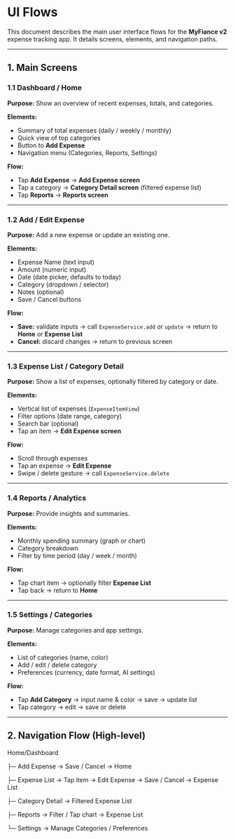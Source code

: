 # UI Flows

This document describes the main user interface flows for the **MyFiance v2** expense tracking app. It details screens, elements, and navigation paths.

---

## 1. Main Screens

### 1.1 Dashboard / Home
**Purpose:** Show an overview of recent expenses, totals, and categories.

**Elements:**
- Summary of total expenses (daily / weekly / monthly)
- Quick view of top categories
- Button to **Add Expense**
- Navigation menu (Categories, Reports, Settings)

**Flow:**
- Tap **Add Expense** → **Add Expense screen**
- Tap a category → **Category Detail screen** (filtered expense list)
- Tap **Reports** → **Reports screen**

---

### 1.2 Add / Edit Expense
**Purpose:** Add a new expense or update an existing one.

**Elements:**
- Expense Name (text input)
- Amount (numeric input)
- Date (date picker, defaults to today)
- Category (dropdown / selector)
- Notes (optional)
- Save / Cancel buttons

**Flow:**
- **Save:** validate inputs → call `ExpenseService.add` or `update` → return to **Home** or **Expense List**
- **Cancel:** discard changes → return to previous screen

---

### 1.3 Expense List / Category Detail
**Purpose:** Show a list of expenses, optionally filtered by category or date.

**Elements:**
- Vertical list of expenses (`ExpenseItemView`)
- Filter options (date range, category)
- Search bar (optional)
- Tap an item → **Edit Expense screen**

**Flow:**
- Scroll through expenses
- Tap an expense → **Edit Expense**
- Swipe / delete gesture → call `ExpenseService.delete`

---

### 1.4 Reports / Analytics
**Purpose:** Provide insights and summaries.

**Elements:**
- Monthly spending summary (graph or chart)
- Category breakdown
- Filter by time period (day / week / month)

**Flow:**
- Tap chart item → optionally filter **Expense List**
- Tap back → return to **Home**

---

### 1.5 Settings / Categories
**Purpose:** Manage categories and app settings.

**Elements:**
- List of categories (name, color)
- Add / edit / delete category
- Preferences (currency, date format, AI settings)

**Flow:**
- Tap **Add Category** → input name & color → save → update list
- Tap category → edit → save or delete

---

## 2. Navigation Flow (High-level)

Home/Dashboard

  ├─ Add Expense → Save / Cancel → Home
  
  ├─ Expense List → Tap item → Edit Expense → Save / Cancel → Expense List
  
  ├─ Category Detail → Filtered Expense List
  
  ├─ Reports → Filter / Tap chart → Expense List
  
  └─ Settings → Manage Categories / Preferences

